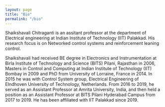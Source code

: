 ```yaml
---
layout: page
title: "Bio"
permalink: "/bio"
---
```


Shaikshavali Chitraganti is an assitant professor at the department of Electrical engineering at Indian Institute of Technology (IIT) Palakkad. His research focus is on Networked control systems and reinforcement leaning control.

Shaikshavali had received BE degree in Electronics and Instrumentation at Birla Institute of Technology and Science (BITS) Pilani, Rajasthan in 2006, Masters in Control and Computing at Indian Institute of Technology (IIT) Bombay in 2009 and PhD from University of Lorraine, France in 2014. In 2015 he was with Control System group, Electrical Engineering of EIndhoven University of Technology, Netherlands. From 2016 to 2019, he served as an Assistant Professor at Amrita University, India, and then held a position as an Assistant Professor at BITS Pilani Hyderabad Campus from 2017 to 2019. He has been affiliated with IIT Palakkad since 2019.

<!--<p align="center">
<img src="me2.jpg"  width="200px"/>
</p>

<!--Tobia Marcucci is a sixth-year PhD student at the Massachusetts Institute of Technology (MIT), [Computer Science and Artificial Intelligence Laboratory (CSAIL)](https://www.csail.mit.edu), under the supervision of [Russ Tedrake](https://groups.csail.mit.edu/locomotion/russt.html) and [Pablo Parrilo](https://www.mit.edu/~parrilo/). During his PhD, Tobia has also spent one year at Stanford University as a graduate visiting researcher in [Stephen Boyd](https://web.stanford.edu/~boyd/)'s group. Before MIT, Tobia was at the University of Pisa, where he graduated cum laude in mechanical engineering and where he started a PhD in robotics at the [Research Center E. Piaggio](https://www.centropiaggio.unipi.it) and the [Istituto Italiano di Tecnologia (IIT)](https://www.iit.it/en-US/). His research lies at the intersection of convex and combinatorial optimization, with applications to robotics, motion planning, and optimal control.

CV available at: <a href="https://tobiamarcucci.github.io/marcucci_cv.pdf" target="_blank">https://tobiamarcucci.github.io/marcucci_cv.pdf</a> -->
